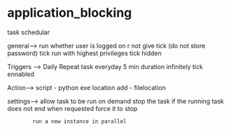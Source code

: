 # application_blocking


task  schedular

general-->  run whether user is logged on r not
            give tick (do not store password)
            tick run with highest privileges
            tick hidden
            

Triggers --> Daily
             Repeat task everyday 5 min
             duration infinitely
             tick ennabled
 
 Action--> script - python exe location
           add  -  filelocation
           
           
settings-->
            allow task to be run on demand
            stop the task
            if the running task does not end when requested force it to stop
            
            run a new instance in parallel
